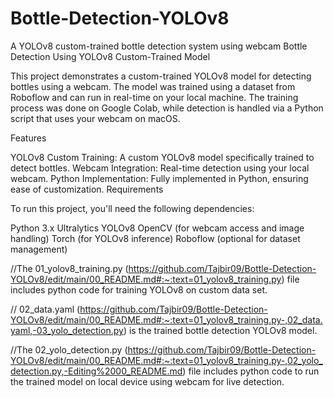 # Bottle-Detection-YOLOv8
A YOLOv8 custom-trained bottle detection system using webcam
Bottle Detection Using YOLOv8 Custom-Trained Model

This project demonstrates a custom-trained YOLOv8 model for detecting bottles using a webcam. The model was trained using a dataset from Roboflow and can run in real-time on your local machine. The training process was done on Google Colab, while detection is handled via a Python script that uses your webcam on macOS.

Features

YOLOv8 Custom Training: A custom YOLOv8 model specifically trained to detect bottles.
Webcam Integration: Real-time detection using your local webcam.
Python Implementation: Fully implemented in Python, ensuring ease of customization.
Requirements

To run this project, you'll need the following dependencies:

Python 3.x
Ultralytics YOLOv8
OpenCV (for webcam access and image handling)
Torch (for YOLOv8 inference)
Roboflow (optional for dataset management)


//The 01_yolov8_training.py (https://github.com/Tajbir09/Bottle-Detection-YOLOv8/edit/main/00_README.md#:~:text=01_yolov8_training.py) file includes python code for training YOLOv8 on custom data set.


// 02_data.yaml (https://github.com/Tajbir09/Bottle-Detection-YOLOv8/edit/main/00_README.md#:~:text=01_yolov8_training.py-,02_data.yaml,-03_yolo_detection.py) is the trained bottle detection YOLOv8 model. 

//The 02_yolo_detection.py (https://github.com/Tajbir09/Bottle-Detection-YOLOv8/edit/main/00_README.md#:~:text=01_yolov8_training.py-,02_yolo_detection.py,-Editing%2000_README.md) file includes python code to run the trained model on local device using webcam for live detection.

